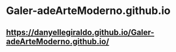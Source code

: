 # Galer-adeArteModerno.github.io

## https://danyellegiraldo.github.io/Galer-adeArteModerno.github.io/
